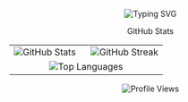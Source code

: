 <p align="center">
  <img src="https://readme-typing-svg.herokuapp.com?font=Fira+Code&size=30&duration=3000&pause=1000&color=000000&center=true&vCenter=true&width=600&lines=Hi%2C+I'm+Joel;Welcome+to+My+GitHub+Profile!" alt="Typing SVG" />
</p


## <p align="center"> GitHub Stats</p>

<div align="center">
  <table>
    <tr>
      <td width="50%">
        <img src="https://github-readme-stats.vercel.app/api?username=wajoel&show_icons=true&theme=graywhite" alt="GitHub Stats" />
      </td>
      <td width="50%">
        <img src="https://github-readme-streak-stats.herokuapp.com/?user=wajoel&theme=graywhite" alt="GitHub Streak" />
      </td>
    </tr>
    <tr>
      <td colspan="2" align="center">
        <img src="https://github-readme-stats.vercel.app/api/top-langs/?username=wajoel&layout=compact&theme=graywhite" alt="Top Languages" />
      </td>
    </tr>
  </table>
</div>


<p align="center">
  <img src="https://komarev.com/ghpvc/?username=wajoel&label=Profile%20Views&color=blue&style=flat" alt="Profile Views" />
</p>
